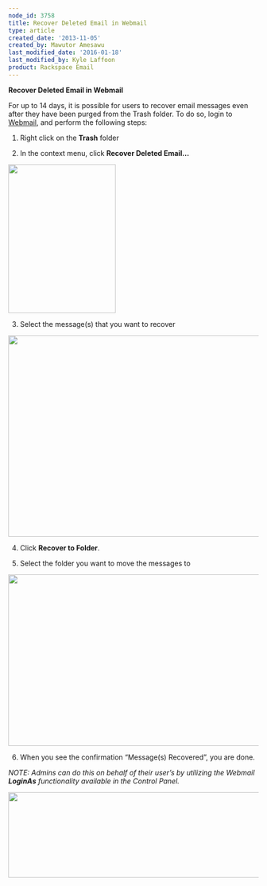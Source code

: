 ```yaml
---
node_id: 3758
title: Recover Deleted Email in Webmail
type: article
created_date: '2013-11-05'
created_by: Mawutor Amesawu
last_modified_date: '2016-01-18'
last_modified_by: Kyle Laffoon
product: Rackspace Email
---
```


**Recover Deleted Email in Webmail**

For up to 14 days, it is possible for users to recover email messages
even after they have been
purged from the Trash folder. To do so, login to
[Webmail](https://apps.rackspace.com "Webmail Login"), and perform the
following steps:

1. Right click on the **Trash** folder

2. In the context menu, click **Recover Deleted Email&mldr;**

<img src="https://8026b2e3760e2433679c-fffceaebb8c6ee053c935e8915a3fbe7.ssl.cf2.rackcdn.com/field/image/RecoverDeleted_1.png" width="216" height="299" />

3. Select the message(s) that you want to recover

<img src="https://8026b2e3760e2433679c-fffceaebb8c6ee053c935e8915a3fbe7.ssl.cf2.rackcdn.com/field/image/RecoverDeleted_2.png" width="638" height="405" />

4. Click **Recover to Folder**.

5. Select the folder you want to move the messages to

<img src="https://8026b2e3760e2433679c-fffceaebb8c6ee053c935e8915a3fbe7.ssl.cf2.rackcdn.com/field/image/RecoverDeleted_3.png" width="631" height="345" />

6. When you see the confirmation &ldquo;Message(s) Recovered&rdquo;, you are done.

*NOTE: Admins can do this on behalf of their user&rsquo;s by utilizing the
Webmail **LoginAs***
*functionality available in the Control Panel.*

<img src="https://8026b2e3760e2433679c-fffceaebb8c6ee053c935e8915a3fbe7.ssl.cf2.rackcdn.com/field/image/recoverdeleted_4.png" width="704" height="172" />

